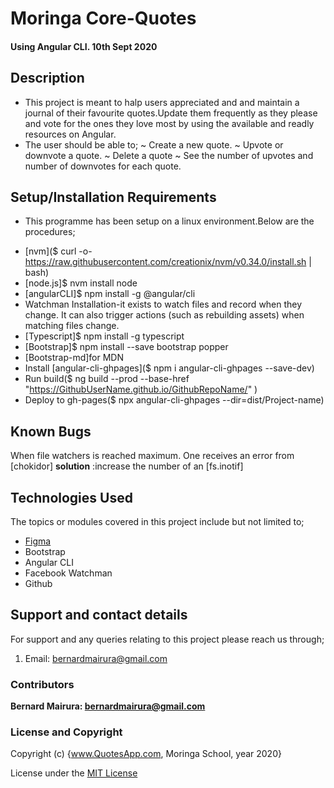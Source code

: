 <!--headings-->

# Moringa Core-Quotes

#### Using Angular CLI. 10th Sept 2020

## Description

* This project is meant to halp users appreciated and and maintain a journal of their favourite quotes.Update them frequently as they please and vote for the ones they love most by using the available and readly resources on Angular.
* The user should be able to;
~ Create a new quote.
~ Upvote or downvote a quote.
~ Delete a quote
~ See the number of upvotes and number of downvotes for each quote.

## Setup/Installation Requirements

* This programme has been setup on a linux environment.Below are the procedures;
+ [nvm]($ curl -o- https://raw.githubusercontent.com/creationix/nvm/v0.34.0/install.sh | bash)
+ [node.js]$ nvm install node
+ [angularCLI]$ npm install -g @angular/cli
+ Watchman Installation-it exists to watch files and record when they change. It can also trigger actions (such as rebuilding assets) when matching files change.
+ [Typescript]$ npm install -g typescript
+ [Bootstrap]$ npm install --save bootstrap popper
+ [Bootstrap-md]for MDN
+ Install [angular-cli-ghpages]($ npm i angular-cli-ghpages --save-dev)
+ Run build($ ng build --prod --base-href "https://GithubUserName.github.io/GithubRepoName/" )
+ Deploy to gh-pages($ npx angular-cli-ghpages --dir=dist/Project-name)

## Known Bugs

 When file watchers is reached maximum. One receives an error from [chokidor]
 **solution** :increase the number of an [fs.inotif]



## Technologies Used

The topics or modules covered in this project include but not limited to;

* [Figma](https://www.figma.com/file/ydMIiZzNVtIDOCfBTOjOWL/TaxApp?node-id=0%3A1)
* Bootstrap
* Angular CLI
* Facebook Watchman
* Github

## Support and contact details

For support and any queries relating to this project please reach us through;

1. Email: bernardmairura@gmail.com


### Contributors

 **Bernard Mairura: <bernardmairura@gmail.com>**
 

### License and Copyright

Copyright (c) {www.QuotesApp.com, Moringa School, year 2020}

License under the [MIT License](LICENSE)